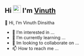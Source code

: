 ## Hi <img src="https://raw.githubusercontent.com/MartinHeinz/MartinHeinz/master/wave.gif" width="25px"> I'm [Vinuth](https://github.com/Vinuth-Dinsitha)

👋 Hi, I’m Vinuth Dinsitha
- 👀 I’m interested in ...
- 🌱 I’m currently learning ...
- 💞️ Im looking to collaborate on ...
- 📫 How to reach me ...

<!---
Vinuthdinsitha/Vinuthdinsitha is a ✨ special ✨ repository because its `README.md` (this file) appears on your GitHub profile.
You can click the Preview link to take a look at your changes.
--->
